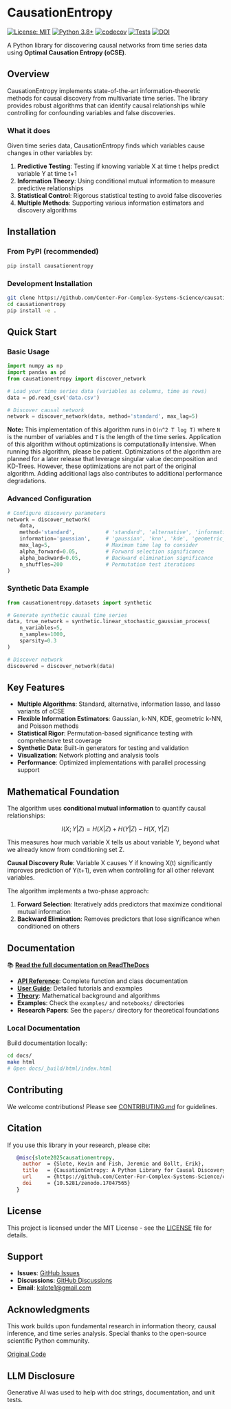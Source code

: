 # CausationEntropy

[![License: MIT](https://img.shields.io/badge/License-MIT-yellow.svg)](https://opensource.org/licenses/MIT)
[![Python 3.8+](https://img.shields.io/badge/python-3.8+-blue.svg)](https://www.python.org/downloads/)
[![codecov](https://codecov.io/gh/Center-For-Complex-Systems-Science/causationentropy/branch/main/graph/badge.svg)](https://app.codecov.io/gh/Center-For-Complex-Systems-Science/causationentropy)
[![Tests](https://github.com/kslote1/causationentropy/workflows/Tests/badge.svg)](https://github.com/kslote1/causationentropy/actions)
[![DOI](https://zenodo.org/badge/DOI/10.5281/zenodo.17047565.svg)](https://doi.org/10.5281/zenodo.17047565)


A Python library for discovering causal networks from time series data using **Optimal Causation Entropy (oCSE)**.

## Overview

CausationEntropy implements state-of-the-art information-theoretic methods for causal discovery from multivariate time series. The library provides robust algorithms that can identify causal relationships while controlling for confounding variables and false discoveries.

### What it does

Given time series data, CausationEntropy finds which variables cause changes in other variables by:

1. **Predictive Testing**: Testing if knowing variable X at time t helps predict variable Y at time t+1
2. **Information Theory**: Using conditional mutual information to measure predictive relationships
3. **Statistical Control**: Rigorous statistical testing to avoid false discoveries
4. **Multiple Methods**: Supporting various information estimators and discovery algorithms

## Installation

### From PyPI (recommended)
```bash
pip install causationentropy
```

### Development Installation
```bash
git clone https://github.com/Center-For-Complex-Systems-Science/causationentropy.git
cd causationentropy
pip install -e .
```

## Quick Start

### Basic Usage

```python
import numpy as np
import pandas as pd
from causationentropy import discover_network

# Load your time series data (variables as columns, time as rows)
data = pd.read_csv('data.csv')

# Discover causal network
network = discover_network(data, method='standard', max_lag=5)
```

**Note:** This implementation of this algorithm runs in `O(n^2 T log T)` where `N` is the number of variables and `T` is the length of the time series. Application of this algorithm without optimizations is computationally intensive. When running this algorithm, please be patient. Optimizations of the algorithm are planned for a later release that leverage singular value decomposition and KD-Trees. However, these optimizations are not part of the original algorithm. Adding additional lags also contributes to additional performance degradations.

### Advanced Configuration

```python
# Configure discovery parameters
network = discover_network(
    data,
    method='standard',          # 'standard', 'alternative', 'information_lasso', or 'lasso'
    information='gaussian',     # 'gaussian', 'knn', 'kde', 'geometric_knn', or 'poisson'
    max_lag=5,                  # Maximum time lag to consider
    alpha_forward=0.05,         # Forward selection significance
    alpha_backward=0.05,        # Backward elimination significance
    n_shuffles=200              # Permutation test iterations
)
```

### Synthetic Data Example

```python
from causationentropy.datasets import synthetic

# Generate synthetic causal time series
data, true_network = synthetic.linear_stochastic_gaussian_process(
    n_variables=5, 
    n_samples=1000, 
    sparsity=0.3
)

# Discover network
discovered = discover_network(data)
```

## Key Features

- **Multiple Algorithms**: Standard, alternative, information lasso, and lasso variants of oCSE
- **Flexible Information Estimators**: Gaussian, k-NN, KDE, geometric k-NN, and Poisson methods  
- **Statistical Rigor**: Permutation-based significance testing with comprehensive test coverage
- **Synthetic Data**: Built-in generators for testing and validation
- **Visualization**: Network plotting and analysis tools
- **Performance**: Optimized implementations with parallel processing support

## Mathematical Foundation

The algorithm uses **conditional mutual information** to quantify causal relationships:

$$I(X; Y | Z) = H(X | Z) + H(Y | Z) - H(X, Y | Z)$$

This measures how much variable X tells us about variable Y, beyond what we already know from conditioning set Z.

**Causal Discovery Rule**: Variable X causes Y if knowing X(t) significantly improves prediction of Y(t+1), even when controlling for all other relevant variables.

The algorithm implements a two-phase approach:
1. **Forward Selection**: Iteratively adds predictors that maximize conditional mutual information
2. **Backward Elimination**: Removes predictors that lose significance when conditioned on others

## Documentation

📚 **[Read the full documentation on ReadTheDocs](https://causationentropy.readthedocs.io/)**

- **[API Reference](https://causationentropy.readthedocs.io/en/latest/api/)**: Complete function and class documentation
- **[User Guide](https://causationentropy.readthedocs.io/en/latest/user_guide/)**: Detailed tutorials and examples
- **[Theory](https://causationentropy.readthedocs.io/en/latest/theory/)**: Mathematical background and algorithms
- **Examples**: Check the `examples/` and `notebooks/` directories
- **Research Papers**: See the `papers/` directory for theoretical foundations

### Local Documentation

Build documentation locally:
```bash
cd docs/
make html
# Open docs/_build/html/index.html
```

## Contributing

We welcome contributions! Please see [CONTRIBUTING.md](CONTRIBUTING.md) for guidelines.

## Citation

If you use this library in your research, please cite:

```bibtex
   @misc{slote2025causationentropy,
     author  = {Slote, Kevin and Fish, Jeremie and Bollt, Erik},
     title   = {CausationEntropy: A Python Library for Causal Discovery},
     url     = {https://github.com/Center-For-Complex-Systems-Science/causationentropy},
     doi     = {10.5281/zenodo.17047565}
   }
```

## License

This project is licensed under the MIT License - see the [LICENSE](LICENSE.txt) file for details.

## Support

- **Issues**: [GitHub Issues](https://github.com/kslote1/causationentropy/issues)
- **Discussions**: [GitHub Discussions](https://github.com/kslote1/causationentropy/discussions)
- **Email**: kslote1@gmail.com

## Acknowledgments

This work builds upon fundamental research in information theory, causal inference, and time series analysis.
Special thanks to the open-source scientific Python community.

[Original Code](https://github.com/jefish003/NetworkInference)

## LLM Disclosure

Generative AI was used to help with doc strings, documentation, and unit tests.
